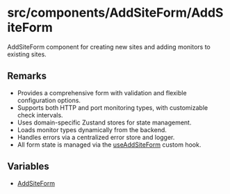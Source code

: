 # src/components/AddSiteForm/AddSiteForm

AddSiteForm component for creating new sites and adding monitors to existing sites.

## Remarks

- Provides a comprehensive form with validation and flexible configuration options.
- Supports both HTTP and port monitoring types, with customizable check intervals.
- Uses domain-specific Zustand stores for state management.
- Loads monitor types dynamically from the backend.
- Handles errors via a centralized error store and logger.
- All form state is managed via the [useAddSiteForm](../../SiteDetails/useAddSiteForm/functions/useAddSiteForm.md) custom hook.

## Variables

- [AddSiteForm](variables/AddSiteForm.md)
